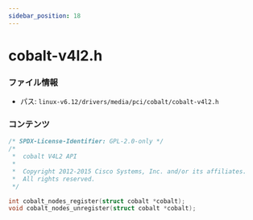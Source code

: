 ```yaml
---
sidebar_position: 18
---
```

# cobalt-v4l2.h

### ファイル情報

- パス: `linux-v6.12/drivers/media/pci/cobalt/cobalt-v4l2.h`

### コンテンツ

```h
/* SPDX-License-Identifier: GPL-2.0-only */
/*
 *  cobalt V4L2 API
 *
 *  Copyright 2012-2015 Cisco Systems, Inc. and/or its affiliates.
 *  All rights reserved.
 */

int cobalt_nodes_register(struct cobalt *cobalt);
void cobalt_nodes_unregister(struct cobalt *cobalt);

```
